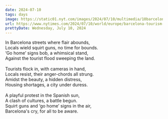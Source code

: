 ```yaml
---
date: 2024-07-10
tags: days
image: https://static01.nyt.com/images/2024/07/10/multimedia/10barcelona-tourism-01-cfpz/10barcelona-tourism-01-cfpz-facebookJumbo.jpg
url: https://www.nytimes.com/2024/07/10/world/europe/barcelona-tourism-squirt-guns.html
prettyDate: Wednesday, July 10, 2024
---
```

In Barcelona streets where flair abounds,<br>Locals wield squirt guns, no time for bounds.<br>‘Go home’ signs bob, a whimsical stand,<br>Against the tourist flood sweeping the land.<br><br>Tourists flock in, with cameras in hand,<br>Locals resist, their anger-chords all strung.<br>Amidst the beauty, a hidden distress,<br>Housing shortages, a city under duress.<br><br>A playful protest in the Spanish sun,<br>A clash of cultures, a battle begun.<br>Squirt guns and ‘go home’ signs in the air,<br>Barcelona's cry, for all to be aware.